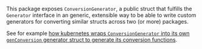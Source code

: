 This package exposes `ConversionGenerator`, a public struct that fulfills the `Generator` interface in an generic, extensible way to be able to write custom generators for converting similar structs across two (or more) packages.

See for example [how kubernetes wraps `ConversionGenerator` into its own `genConversion` generator struct to generate its conversion functions](https://github.com/kubernetes/gengo/blob/master/examples/conversion-gen/generators/conversion.go).
